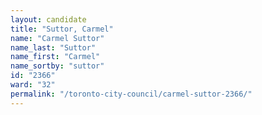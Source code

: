 ```yaml
---
layout: candidate
title: "Suttor, Carmel"
name: "Carmel Suttor"
name_last: "Suttor"
name_first: "Carmel"
name_sortby: "suttor"
id: "2366"
ward: "32"
permalink: "/toronto-city-council/carmel-suttor-2366/"
---
```

